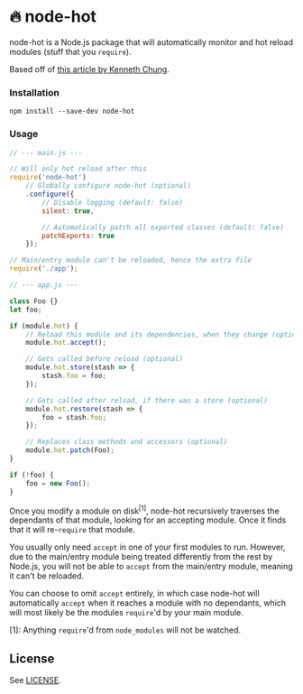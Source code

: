 # 🔥 node-hot

node-hot is a Node.js package that will automatically monitor and hot reload
modules (stuff that you `require`).

Based off of [this article by Kenneth Chung][kentor].

### Installation

```
npm install --save-dev node-hot
```

### Usage

```js
// --- main.js ---

// Will only hot reload after this
require('node-hot')
    // Globally configure node-hot (optional)
    .configure({
        // Disable logging (default: false)
        silent: true,

        // Automatically patch all exported classes (default: false)
        patchExports: true
    });

// Main/entry module can't be reloaded, hence the extra file
require('./app');
```

```js
// --- app.js ---

class Foo {}
let foo;

if (module.hot) {
    // Reload this module and its dependencies, when they change (optional)
    module.hot.accept();

    // Gets called before reload (optional)
    module.hot.store(stash => {
        stash.foo = foo;
    });

    // Gets called after reload, if there was a store (optional)
    module.hot.restore(stash => {
        foo = stash.foo;
    });

    // Replaces class methods and accessors (optional)
    module.hot.patch(Foo);
}

if (!foo) {
    foo = new Foo();
}
```

Once you modify a module on disk<sup>[1]</sup>, node-hot recursively traverses the dependants of that module, looking for an accepting module. Once it finds that it will re-`require` that module.

You usually only need `accept` in one of your first modules to run. However, due to the main/entry module being treated differently from the rest by Node.js, you will not be able to `accept` from the main/entry module, meaning it can't be reloaded.

You can choose to omit `accept` entirely, in which case node-hot will automatically `accept` when it reaches a module with no dependants, which will most likely be the modules `require`'d by your main module.

[1]: Anything `require`'d from `node_modules` will not be watched.

## License

See [LICENSE](LICENSE).


[kentor]: https://kentor.me/posts/node-js-hot-reloading-development/
